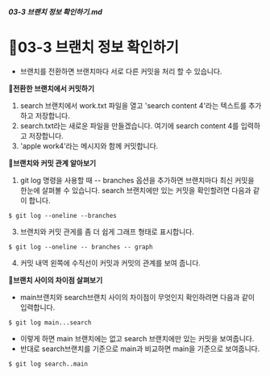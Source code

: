 ***03-3 브랜치 정보 확인하기.md***
# 🌴03-3 브랜치 정보 확인하기
 - 브랜치를 전환하면 브랜치마다 서로 다른 커밋을 처리 할 수 있습니다.

**🌱전환한 브랜치에서 커밋하기**
1. search 브랜치에서 work.txt 파일을 열고 'search content 4'라는 텍스트를 추가하고 저장합니다.
2. search.txt라는 새로운 파일을 만들겠습니다. 여기에 search content 4를 입력하고 저장합니다.
3. 'apple work4'라는 메시지와 함께 커밋합니다.

**🌱브랜치와 커밋 관계 알아보기**
1. git log 명령을 사용할 때 -- branches 옵션을 추가하면 브랜치마다 최신 커밋을 한눈에 살펴볼 수 있습니다. search 브랜치에만 있는 커밋을 확인할려면 다음과 같이 합니다.
```
$ git log --oneline --branches
```
3. 브랜치와 커밋 관게를 좀 더 쉽게 그래프 형태로 표시합니다.
```
$ git log --oneline -- branches -- graph
```
4. 커밋 내역 왼쪽에 수직선이 커밋과 커밋의 관계를 보여 줍니다.

**🌱브랜치 사이의 차이점 살펴보기**
- main브랜치와 search브랜치 사이의 차이점이 무엇인지 확인하려면 다음과 같이 입력합니다.
```
$ git log main...search
```
- 이렇게 하면 main 브랜치에는 없고 search 브랜치에만 있는 커밋을 보여줍니다.
- 반대로 search브랜치를 기준으로 main과 비교하면 
main을 기준으로 보여줍니다.
```
$ git log search..main
```